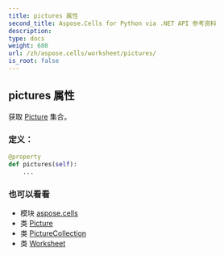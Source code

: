 ```yaml
---
title: pictures 属性
second_title: Aspose.Cells for Python via .NET API 参考资料
description:
type: docs
weight: 680
url: /zh/aspose.cells/worksheet/pictures/
is_root: false
---
```

## pictures 属性

获取 [Picture](/cells/python-net/zh/aspose.cells.drawing/picture) 集合。
### 定义：
```python
@property
def pictures(self):
    ...
```

### 也可以看看
* 模块 [aspose.cells](../../)
* 类 [Picture](/cells/python-net/zh/aspose.cells.drawing/picture)
* 类 [PictureCollection](/cells/python-net/zh/aspose.cells.drawing/picturecollection)
* 类 [Worksheet](/cells/python-net/zh/aspose.cells/worksheet)
